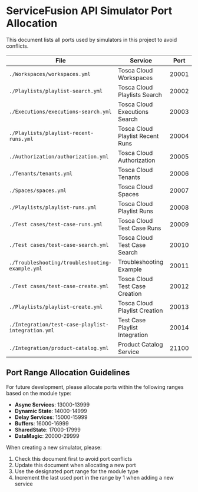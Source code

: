 # ServiceFusion API Simulator Port Allocation

This document lists all ports used by simulators in this project to avoid conflicts.

| File | Service | Port |
|------|---------|------|
| `./Workspaces/workspaces.yml` | Tosca Cloud Workspaces | 20001 |
| `./Playlists/playlist-search.yml` | Tosca Cloud Playlists Search | 20002 |
| `./Executions/executions-search.yml` | Tosca Cloud Executions Search | 20003 |
| `./Playlists/playlist-recent-runs.yml` | Tosca Cloud Playlist Recent Runs | 20004 |
| `./Authorization/authorization.yml` | Tosca Cloud Authorization | 20005 |
| `./Tenants/tenants.yml` | Tosca Cloud Tenants | 20006 |
| `./Spaces/spaces.yml` | Tosca Cloud Spaces | 20007 |
| `./Playlists/playlist-runs.yml` | Tosca Cloud Playlist Runs | 20008 |
| `./Test cases/test-case-runs.yml` | Tosca Cloud Test Case Runs | 20009 |
| `./Test cases/test-case-search.yml` | Tosca Cloud Test Case Search | 20010 |
| `./Troubleshooting/troubleshooting-example.yml` | Troubleshooting Example | 20011 |
| `./Test cases/test-case-create.yml` | Tosca Cloud Test Case Creation | 20012 |
| `./Playlists/playlist-create.yml` | Tosca Cloud Playlist Creation | 20013 |
| `./Integration/test-case-playlist-integration.yml` | Test Case Playlist Integration | 20014 |
| `./Integration/product-catalog.yml` | Product Catalog Service | 21100 |

## Port Range Allocation Guidelines

For future development, please allocate ports within the following ranges based on the module type:

- **Async Services**: 13000-13999
- **Dynamic State**: 14000-14999
- **Delay Services**: 15000-15999
- **Buffers**: 16000-16999
- **SharedState**: 17000-17999
- **DataMagic**: 20000-29999

When creating a new simulator, please:

1. Check this document first to avoid port conflicts
2. Update this document when allocating a new port
3. Use the designated port range for the module type
4. Increment the last used port in the range by 1 when adding a new service
